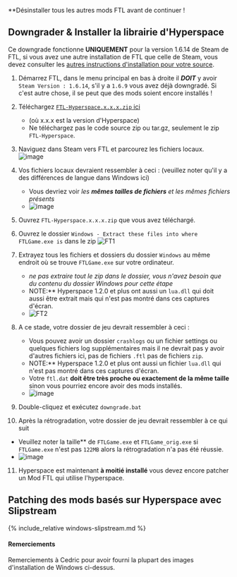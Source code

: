 **Désinstaller tous les autres mods FTL avant de continuer !

## Downgrader & Installer la librairie d'Hyperspace

Ce downgrade fonctionne **UNIQUEMENT** pour la version 1.6.14 de Steam de FTL, si vous avez une autre installation de FTL que celle de Steam, vous devez consulter les [autres instructions d'installation pour votre source](/FTL-Hyperspace/install-guides/windows/).

1. Démarrez FTL, dans le menu principal en bas à droite il ***DOIT*** y avoir `Steam Version : 1.6.14`, s'il y a `1.6.9` vous avez déjà downgradé. Si c'est autre chose, il se peut que des mods soient encore installés !
2. Téléchargez [`FTL-Hyperspace.x.x.x.zip` ici](https://github.com/FTL-Hyperspace/FTL-Hyperspace/releases/latest)
   - (où x.x.x est la version d'Hyperspace)
   - Ne téléchargez pas le code source zip ou tar.gz, seulement le zip `FTL-Hyperspace`.
3. Naviguez dans Steam vers FTL et parcourez les fichiers locaux. ![image](https://user-images.githubusercontent.com/1423894/173640622-7c442fc2-89a2-418f-ba28-354568381263.png)
4. Vos fichiers locaux devraient ressembler à ceci : (veuillez noter qu'il y a des différences de langue dans Windows ici)
   - Vous devriez voir *les __mêmes tailles de fichiers__ et les mêmes fichiers présents*
   - ![image](https://user-images.githubusercontent.com/1423894/173657085-225a9560-411e-4a20-b707-b836ba36e551.png)

5. Ouvrez `FTL-Hyperspace.x.x.x.zip` que vous avez téléchargé.
6. Ouvrez le dossier `Windows - Extract these files into where FTLGame.exe is` dans le zip ![FT1](https://user-images.githubusercontent.com/1423894/173667147-1cc5f424-7d9b-455b-a5db-83c2b9aba2a4.png)

7. Extrayez tous les fichiers et dossiers du dossier `Windows` au même endroit où se trouve `FTLGame.exe` sur votre ordinateur.
   - *ne pas extraire tout le zip dans le dossier, vous n'avez besoin que du contenu du dossier Windows pour cette étape*
   - NOTE:** Hyperspace 1.2.0 et plus ont aussi un `lua.dll` qui doit aussi être extrait mais qui n'est pas montré dans ces captures d'écran.
   - ![FT2](https://user-images.githubusercontent.com/1423894/173667301-421fb58e-57c8-43e9-8339-7a01490fd18a.png)

8. A ce stade, votre dossier de jeu devrait ressembler à ceci :
   - Vous pouvez avoir un dossier `crashlogs` ou un fichier settings ou quelques fichiers log supplémentaires mais il ne devrait pas y avoir d'autres fichiers ici, pas de fichiers `.ftl` pas de fichiers `zip`.
   - NOTE:** Hyperspace 1.2.0 et plus ont aussi un fichier `lua.dll` qui n'est pas montré dans ces captures d'écran.
   - Votre `ftl.dat` **doit être très proche ou exactement de la même taille** sinon vous pourriez encore avoir des mods installés.
   - ![image](https://user-images.githubusercontent.com/1423894/173661274-86382f69-9141-4ff9-a23f-f7cbd0c8aec0.png)
9. Double-cliquez et exécutez `downgrade.bat`
10. Après la rétrogradation, votre dossier de jeu devrait ressembler à ce qui suit
   - Veuillez noter la taille** de `FTLGame.exe` et `FTLGame_orig.exe` si `FTLGame.exe` n'est pas `122MB` alors la rétrogradation n'a pas été réussie.
   - ![image](https://user-images.githubusercontent.com/1423894/173661659-51d293fa-7f33-4292-8a13-80b7050e5e9d.png)
11. Hyperspace est maintenant **à moitié installé** vous devez encore patcher un Mod FTL qui utilise l'hyperspace.

## Patching des mods basés sur Hyperspace avec Slipstream
{% include_relative windows-slipstream.md %}

#### Remerciements
Remerciements à Cedric pour avoir fourni la plupart des images d'installation de Windows ci-dessus.
